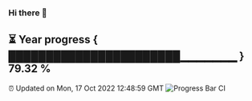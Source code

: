 ### Hi there 👋
⏳ Year progress { ███████████████████████▁▁▁▁▁▁▁ } 79.32 %
---
⏰ Updated on Mon, 17 Oct 2022 12:48:59 GMT
![Progress Bar CI](https://github.com/liununu/liununu/workflows/Progress%20Bar%20CI/badge.svg)
